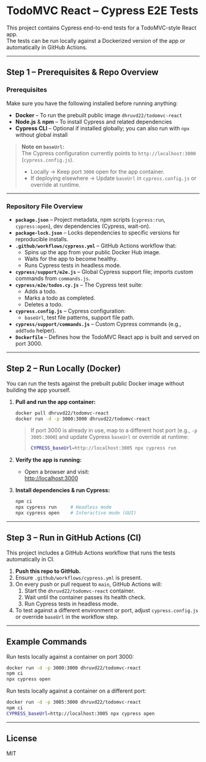 # TodoMVC React – Cypress E2E Tests

This project contains Cypress end-to-end tests for a TodoMVC-style React app.  
The tests can be run locally against a Dockerized version of the app or automatically in GitHub Actions.

---

## Step 1 – Prerequisites & Repo Overview

### Prerequisites
Make sure you have the following installed before running anything:

- **Docker** – To run the prebuilt public image `dhruvd22/todomvc-react`
- **Node.js** & **npm** – To install Cypress and related dependencies
- **Cypress CLI** – Optional if installed globally; you can also run with `npx` without global install

> **Note on `baseUrl`:**  
> The Cypress configuration currently points to `http://localhost:3000` (`cypress.config.js`).  
> - Locally → Keep port `3000` open for the app container.  
> - If deploying elsewhere → Update `baseUrl` in `cypress.config.js` or override at runtime.

---

### Repository File Overview

- **`package.json`** – Project metadata, npm scripts (`cypress:run`, `cypress:open`), dev dependencies (Cypress, wait-on).
- **`package-lock.json`** – Locks dependencies to specific versions for reproducible installs.
- **`.github/workflows/cypress.yml`** – GitHub Actions workflow that:
  - Spins up the app from your public Docker Hub image.
  - Waits for the app to become healthy.
  - Runs Cypress tests in headless mode.
- **`cypress/support/e2e.js`** – Global Cypress support file; imports custom commands from `commands.js`.
- **`cypress/e2e/todos.cy.js`** – The Cypress test suite:
  - Adds a todo.
  - Marks a todo as completed.
  - Deletes a todo.
- **`cypress.config.js`** – Cypress configuration:
  - `baseUrl`, test file patterns, support file path.
- **`cypress/support/commands.js`** – Custom Cypress commands (e.g., `addTodo` helper).
- **`Dockerfile`** – Defines how the TodoMVC React app is built and served on port 3000.

---

## Step 2 – Run Locally (Docker)

You can run the tests against the prebuilt public Docker image without building the app yourself.

1. **Pull and run the app container:**
    ```bash
    docker pull dhruvd22/todomvc-react
    docker run -d -p 3000:3000 dhruvd22/todomvc-react
    ```
    > If port 3000 is already in use, map to a different host port (e.g., `-p 3005:3000`) and update Cypress `baseUrl` or override at runtime:
    > ```bash
    > CYPRESS_baseUrl=http://localhost:3005 npx cypress run
    > ```

2. **Verify the app is running:**
    - Open a browser and visit:  
      [http://localhost:3000](http://localhost:3000)

3. **Install dependencies & run Cypress:**
    ```bash
    npm ci
    npx cypress run     # Headless mode
    npx cypress open    # Interactive mode (GUI)
    ```

---

## Step 3 – Run in GitHub Actions (CI)

This project includes a GitHub Actions workflow that runs the tests automatically in CI.

1. **Push this repo to GitHub.**
2. Ensure `.github/workflows/cypress.yml` is present.
3. On every push or pull request to `main`, GitHub Actions will:
    1. Start the `dhruvd22/todomvc-react` container.
    2. Wait until the container passes its health check.
    3. Run Cypress tests in headless mode.
4. To test against a different environment or port, adjust `cypress.config.js` or override `baseUrl` in the workflow step.

---

## Example Commands

Run tests locally against a container on port 3000:
```bash
docker run -d -p 3000:3000 dhruvd22/todomvc-react
npm ci
npx cypress open
```

Run tests locally against a container on a different port:
```bash
docker run -d -p 3005:3000 dhruvd22/todomvc-react
npm ci
CYPRESS_baseUrl=http://localhost:3005 npx cypress open
```

---

## License
MIT
